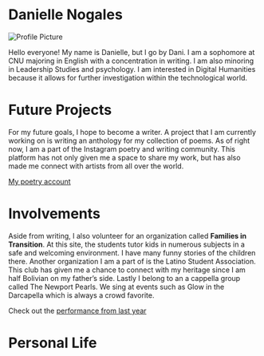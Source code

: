 
# Danielle Nogales

![Profile Picture](https://DanielleNogales.github.io/danielle-nogales-CNU/images/Profilepicture.jpg)

Hello everyone! My name is Danielle, but I go by Dani. I am a sophomore at CNU majoring in English with a concentration in writing. I am also minoring in Leadership Studies and psychology. I am interested in Digital Humanities because it allows for further investigation within the technological world. 

# Future Projects
For my future goals, I hope to become a writer. A project that I am currently working on is writing an anthology for my collection of poems. As of right now, I am a part of the Instagram poetry and writing community. This platform has not only given me a space to share my work, but has also made me connect with artists from all over the world.  

[My poetry account](https://www.instagram.com/lnr_poetry/)

# Involvements
Aside from writing, I also volunteer for an organization called **Families in Transition**. At this site, the students tutor kids in numerous subjects in a safe and welcoming environment. I have many funny stories of the children there. Another organization I am a part of is the Latino Student Association. This club has given me a chance to connect with my heritage since I am half Bolivian on my father’s side. Lastly I belong to an a cappella group called The Newport Pearls. We sing at events such as Glow in the Darcapella which is always a crowd favorite. 

Check out the [performance from last year][performance]

[performance]: https://www.facebook.com/watch/?v=1400384623463416

# Personal Life



